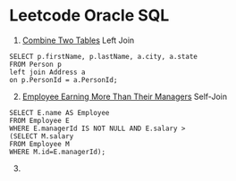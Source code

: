 # Leetcode Oracle SQL

1. [Combine Two Tables](https://leetcode.com/problems/combine-two-tables/)
Left Join
```
SELECT p.firstName, p.lastName, a.city, a.state
FROM Person p
left join Address a
on p.PersonId = a.PersonId;
```

2. [Employee Earning More Than Their Managers](https://leetcode.com/problems/employees-earning-more-than-their-managers/)
Self-Join
```
SELECT E.name AS Employee
FROM Employee E
WHERE E.managerId IS NOT NULL AND E.salary >
(SELECT M.salary
FROM Employee M
WHERE M.id=E.managerId);
```

3. 
